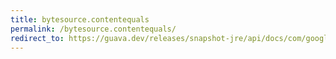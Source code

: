 ```yaml
---
title: bytesource.contentequals
permalink: /bytesource.contentequals/
redirect_to: https://guava.dev/releases/snapshot-jre/api/docs/com/google/common/io/ByteSource.html#contentEquals-com.google.common.io.ByteSource-
---
```

